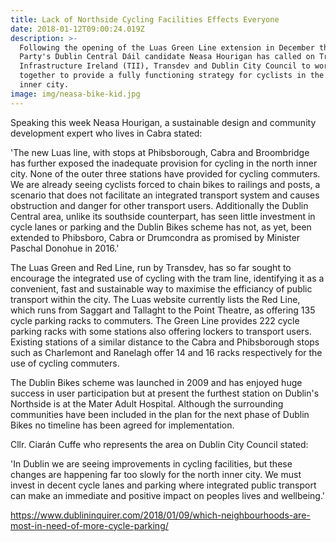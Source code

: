```yaml
---
title: Lack of Northside Cycling Facilities Effects Everyone
date: 2018-01-12T09:00:24.019Z
description: >-
  Following the opening of the Luas Green Line extension in December the Green
  Party's Dublin Central Dáil candidate Neasa Hourigan has called on Transport
  Infrastructure Ireland (TII), Transdev and Dublin City Council to work
  together to provide a fully functioning strategy for cyclists in the north
  inner city.
image: img/neasa-bike-kid.jpg
---
```

Speaking this week Neasa Hourigan, a sustainable design and community development expert who lives in Cabra stated:

'The new Luas line, with stops at Phibsborough, Cabra and Broombridge has further exposed the inadequate provision for cycling in the north inner city. None of the outer three stations have provided for cycling commuters. We are already seeing cyclists forced to chain bikes to railings and posts, a scenario that does not facilitate an integrated transport system and causes obstruction and danger for other transport users. Additionally the Dublin Central area, unlike its southside counterpart, has seen little investment in cycle lanes or parking and the Dublin Bikes scheme has not, as yet, been extended to Phibsboro, Cabra or Drumcondra as promised by Minister Paschal Donohue in 2016.'

The Luas Green and Red Line, run by Transdev, has so far sought to encourage the integrated use of cycling with the tram line, identifying it as a convenient, fast and sustainable way to maximise the efficiancy of public transport within the city. The Luas website currently lists the Red Line, which runs from Saggart and Tallaght to the Point Theatre, as offering 135 cycle parking racks to commuters. The Green Line provides 222 cycle parking racks with some stations also offering lockers to transport users. Existing stations of a similar distance to the Cabra and Phibsborough stops such as Charlemont and Ranelagh offer 14 and 16 racks respectively for the use of cycling commuters.

The Dublin Bikes scheme was launched in 2009 and has enjoyed huge success in user participation but at present the furthest station on Dublin's Northside is at the Mater Adult Hospital. Although the surrounding communities have been included in the plan for the next phase of Dublin Bikes no timeline has been agreed for implementation.

Cllr. Ciarán Cuffe who represents the area on Dublin City Council stated:

'In Dublin we are seeing improvements in cycling facilities, but these changes are happening far too slowly for the north inner city. We must invest in decent cycle lanes and parking where integrated public transport can make an immediate and positive impact on peoples lives and wellbeing.'

<https://www.dublininquirer.com/2018/01/09/which-neighbourhoods-are-most-in-need-of-more-cycle-parking/>
